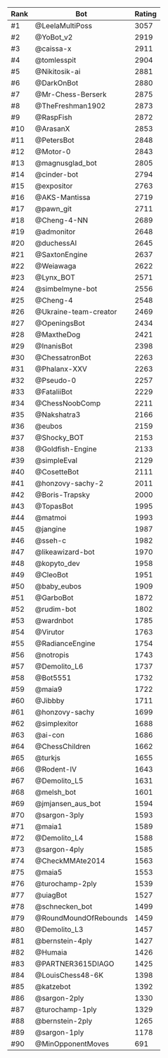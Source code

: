 Rank|Bot|Rating
---|---|---
#1|@LeelaMultiPoss|3057
#2|@YoBot_v2|2919
#3|@caissa-x|2911
#4|@tomlesspit|2904
#5|@Nikitosik-ai|2881
#6|@DarkOnBot|2880
#7|@Mr-Chess-Berserk|2875
#8|@TheFreshman1902|2873
#9|@RaspFish|2872
#10|@ArasanX|2853
#11|@PetersBot|2848
#12|@Motor-0|2843
#13|@magnusglad_bot|2805
#14|@cinder-bot|2794
#15|@expositor|2763
#16|@AKS-Mantissa|2719
#17|@pawn_git|2711
#18|@Cheng-4-NN|2689
#19|@admonitor|2648
#20|@duchessAI|2645
#21|@SaxtonEngine|2637
#22|@Weiawaga|2622
#23|@Lynx_BOT|2571
#24|@simbelmyne-bot|2556
#25|@Cheng-4|2548
#26|@Ukraine-team-creator|2469
#27|@OpeningsBot|2434
#28|@MaxtheDog|2421
#29|@InanisBot|2398
#30|@ChessatronBot|2263
#31|@Phalanx-XXV|2263
#32|@Pseudo-0|2257
#33|@FataliiBot|2229
#34|@ChessNoobComp|2211
#35|@Nakshatra3|2166
#36|@eubos|2159
#37|@Shocky_BOT|2153
#38|@Goldfish-Engine|2133
#39|@simpleEval|2129
#40|@CosetteBot|2111
#41|@honzovy-sachy-2|2011
#42|@Boris-Trapsky|2000
#43|@TopasBot|1995
#44|@matmoi|1993
#45|@jangine|1987
#46|@sseh-c|1982
#47|@likeawizard-bot|1970
#48|@kopyto_dev|1958
#49|@CleoBot|1951
#50|@baby_eubos|1909
#51|@GarboBot|1872
#52|@rudim-bot|1802
#53|@wardnbot|1785
#54|@Virutor|1763
#55|@RadianceEngine|1754
#56|@notropis|1743
#57|@Demolito_L6|1737
#58|@Bot5551|1732
#59|@maia9|1722
#60|@Jibbby|1711
#61|@honzovy-sachy|1699
#62|@simplexitor|1688
#63|@ai-con|1686
#64|@ChessChildren|1662
#65|@turkjs|1655
#66|@Rodent-IV|1643
#67|@Demolito_L5|1631
#68|@melsh_bot|1601
#69|@jmjansen_aus_bot|1594
#70|@sargon-3ply|1593
#71|@maia1|1589
#72|@Demolito_L4|1588
#73|@sargon-4ply|1585
#74|@CheckMMAte2014|1563
#75|@maia5|1553
#76|@turochamp-2ply|1539
#77|@uiagBot|1527
#78|@schnecken_bot|1499
#79|@RoundMoundOfRebounds|1459
#80|@Demolito_L3|1457
#81|@bernstein-4ply|1427
#82|@Humaia|1426
#83|@PARTNER3615DIAGO|1425
#84|@LouisChess48-6K|1398
#85|@katzebot|1392
#86|@sargon-2ply|1330
#87|@turochamp-1ply|1329
#88|@bernstein-2ply|1265
#89|@sargon-1ply|1178
#90|@MinOpponentMoves|691
